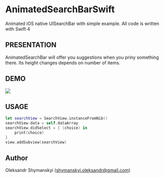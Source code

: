 # AnimatedSearchBarSwift
Animated iOS native UISearchBar with simple example. All code is written with Swift 4

## PRESENTATION
AnimatedSearchBar will offer you suggestions when you priny something there. Its height changes depends on number of items.

## DEMO
![](https://github.com/Shymanskyi/AnimatedSearchBarSwift/blob/master/Gifs/AnimatedSearch.gif)

## USAGE
```Swift
let searchView = SearchView.instanceFromNib()
searchView.data = self.dataArray
searchView.didSelect = { (choice) in
    print(choice)
}
view.addSubview(searchView)
```

## Author
Oleksandr Shymanskyi (shymanskyi.oleksandr@gmail.com)
